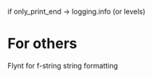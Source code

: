 if only_print_end -> logging.info (or levels)



# For others

Flynt for f-string string formatting
